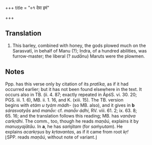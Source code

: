 +++
title = "०१ देवा इमं"

+++
## Translation
1. This barley, combined with honey, the gods plowed much on the  
Sarasvatī, in behalf of Manu (?); Indra, of a hundred abilities, was  
furrow-master; the liberal (? *sudā́nu*) Maruts were the plowmen.

## Notes
Ppp. has this verse only by citation of its *pratīka*, as if it had  
occurred earlier; but it has not been found elsewhere in the text. It  
occurs also in TB. (ii. 4. 87; exactly repeated in ĀpśS. vi. 30. 20;  
PGS. iii. 1. 6), MB. ii. 1. 16, and K. (xiii. 15). The TB. version  
begins with *etám u tyám mádh-* (so MB. also), and it gives in **b**  
*sárasvatyās* and *manā́v:* cf. *manā́v ádhi*, RV. viii. 61. 2; ix. 63. 8;  
65. 16; and the translation follows this reading; MB. has *vanāva  
carkṛdhi*. The comm., too, though he reads *maṇāú*, explains it by  
*manuṣyajātāu*. In **a**, he has *saṁjitam* (for *saṁyutam*). He  
explains *acarkṛṣus* by *kṛtavantas*, as if it came from root *kṛ!*  
⌊SPP. reads *maṇāú*, without note of variant.⌋
